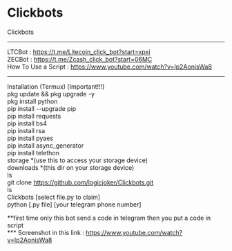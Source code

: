 # Clickbots
Clickbots
*****
LTCBot : https://t.me/Litecoin_click_bot?start=xpxi<br> 
ZECBot : https://t.me/Zcash_click_bot?start=06MC<br>
How To Use a Script : https://www.youtube.com/watch?v=Ip2AonisWa8<br>
*****
Installation (Termux) [Important!!!]<br>
pkg update && pkg upgrade -y<br>
pkg install python<br>
pip install --upgrade pip<br>
pip install requests<br> 
pip install bs4<br>
pip install rsa<br>
pip install pyaes<br>
pip install async_generator<br>
pip install telethon<br>
storage *(use this to access your storage device)<br>
downloads *(this dir on your storage device)<br>
ls<br>
git clone https://github.com/logicjoker/Clickbots.git<br>
ls<br>
Clickbots [select file.py to claim]<br>
python [.py file] [your telegram phone number]<br>

**first time only this bot send a code in telegram then you put a code in script<br> 
*** Screenshot in this link : https://www.youtube.com/watch?v=Ip2AonisWa8<br>


